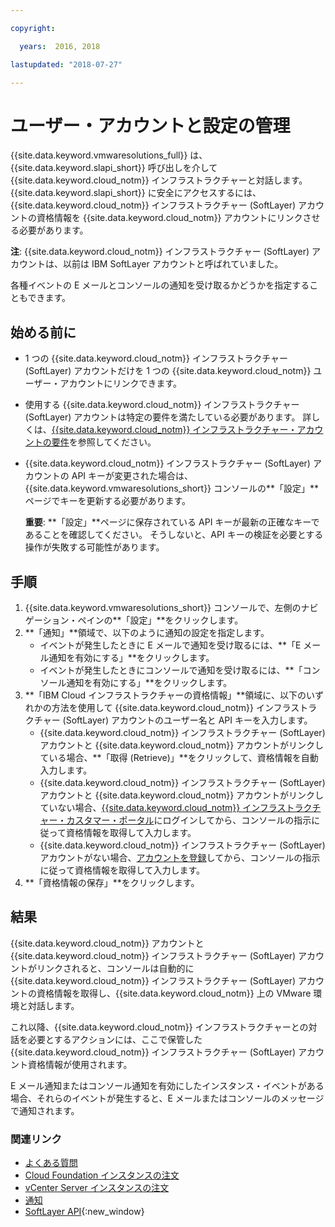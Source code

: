 ```yaml
---

copyright:

  years:  2016, 2018

lastupdated: "2018-07-27"

---
```


# ユーザー・アカウントと設定の管理

{{site.data.keyword.vmwaresolutions_full}} は、{{site.data.keyword.slapi_short}} 呼び出しを介して {{site.data.keyword.cloud_notm}} インフラストラクチャーと対話します。 {{site.data.keyword.slapi_short}} に安全にアクセスするには、{{site.data.keyword.cloud_notm}} インフラストラクチャー (SoftLayer) アカウントの資格情報を {{site.data.keyword.cloud_notm}} アカウントにリンクさせる必要があります。

**注**: {{site.data.keyword.cloud_notm}} インフラストラクチャー (SoftLayer) アカウントは、以前は IBM SoftLayer アカウントと呼ばれていました。

各種イベントの E メールとコンソールの通知を受け取るかどうかを指定することもできます。

## 始める前に

* 1 つの {{site.data.keyword.cloud_notm}} インフラストラクチャー (SoftLayer) アカウントだけを 1 つの {{site.data.keyword.cloud_notm}} ユーザー・アカウントにリンクできます。
* 使用する {{site.data.keyword.cloud_notm}} インフラストラクチャー (SoftLayer) アカウントは特定の要件を満たしている必要があります。 詳しくは、[{{site.data.keyword.cloud_notm}} インフラストラクチャー・アカウントの要件](slaccountrequirement.html)を参照してください。
* {{site.data.keyword.cloud_notm}} インフラストラクチャー (SoftLayer) アカウントの API キーが変更された場合は、{{site.data.keyword.vmwaresolutions_short}} コンソールの**「設定」**ページでキーを更新する必要があります。

   **重要**: **「設定」**ページに保存されている API キーが最新の正確なキーであることを確認してください。
   そうしないと、API キーの検証を必要とする操作が失敗する可能性があります。

## 手順

1. {{site.data.keyword.vmwaresolutions_short}} コンソールで、左側のナビゲーション・ペインの**「設定」**をクリックします。
2. **「通知」**領域で、以下のように通知の設定を指定します。
   * イベントが発生したときに E メールで通知を受け取るには、**「E メール通知を有効にする」**をクリックします。
   * イベントが発生したときにコンソールで通知を受け取るには、**「コンソール通知を有効にする」**をクリックします。
3. **「IBM Cloud インフラストラクチャーの資格情報」**領域に、以下のいずれかの方法を使用して {{site.data.keyword.cloud_notm}} インフラストラクチャー (SoftLayer) アカウントのユーザー名と API キーを入力します。
   * {{site.data.keyword.cloud_notm}} インフラストラクチャー (SoftLayer) アカウントと {{site.data.keyword.cloud_notm}} アカウントがリンクしている場合、**「取得 (Retrieve)」**をクリックして、資格情報を自動入力します。
   * {{site.data.keyword.cloud_notm}} インフラストラクチャー (SoftLayer) アカウントと {{site.data.keyword.cloud_notm}} アカウントがリンクしていない場合、[{{site.data.keyword.cloud_notm}} インフラストラクチャー・カスタマー・ポータル](https://control.softlayer.com/)にログインしてから、コンソールの指示に従って資格情報を取得して入力します。
   * {{site.data.keyword.cloud_notm}} インフラストラクチャー (SoftLayer) アカウントがない場合、[アカウントを登録](../vmonic/signing_softlayer_account.html)してから、コンソールの指示に従って資格情報を取得して入力します。
4. **「資格情報の保存」**をクリックします。

## 結果

{{site.data.keyword.cloud_notm}} アカウントと {{site.data.keyword.cloud_notm}} インフラストラクチャー (SoftLayer) アカウントがリンクされると、コンソールは自動的に {{site.data.keyword.cloud_notm}} インフラストラクチャー (SoftLayer) アカウントの資格情報を取得し、{{site.data.keyword.cloud_notm}} 上の VMware 環境と対話します。

これ以降、{{site.data.keyword.cloud_notm}} インフラストラクチャーとの対話を必要とするアクションには、ここで保管した {{site.data.keyword.cloud_notm}} インフラストラクチャー (SoftLayer) アカウント資格情報が使用されます。

E メール通知またはコンソール通知を有効にしたインスタンス・イベントがある場合、それらのイベントが発生すると、E メールまたはコンソールのメッセージで通知されます。

### 関連リンク

* [よくある質問](faq.html)
* [Cloud Foundation インスタンスの注文](../sddc/sd_orderinginstance.html)
* [vCenter Server インスタンスの注文](../vcenter/vc_orderinginstance.html)
* [通知](notifications.html)
* [SoftLayer API](../../../customer-portal/cpapi.html){:new_window}
